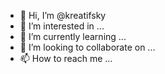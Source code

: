 - 👋 Hi, I’m @kreatifsky
- 👀 I’m interested in ...
- 🌱 I’m currently learning ...
- 💞️ I’m looking to collaborate on ...
- 📫 How to reach me ...

<!---
kreatifsky/kreatifsky is a ✨ special ✨ repository because its `README.md` (this file) appears on your GitHub profile.
You can click the Preview link to take a look at your changes.
--->
